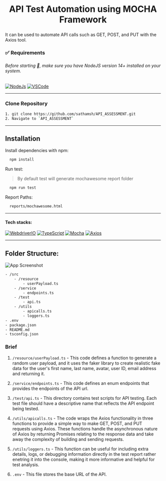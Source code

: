 <h1 align="center">API Test Automation using MOCHA Framework</h1>

###

<p align="left">It can be used to automate API calls such as GET, POST, and PUT with the Axios tool.</p>

###

<h3 align="left">✅ Requirements</h3>

###

<h6 align="left">Before starting 🏁, make sure you have NodeJS version 14+ installed on your system.</h6>

###

[![NodeJs](https://img.shields.io/badge/-NodeJS%20v12%20OR%20later-%23339933?logo=npm)](https://nodejs.org/en/download/) [![VSCode](https://img.shields.io/badge/-Visual%20Studio%20Code-%233178C6?logo=visual-studio-code)](https://code.visualstudio.com/download)

---

### Clone Repository

```bash
1. git clone https://github.com/sathamsh/API_ASSESSMENT.git
2. Navigate to `API_ASSESSMENT`
```

---

## Installation

Install dependencies with npm:

```bash
  npm install
```

Run test:

> By default test will generate mochawesome report folder

```bash
  npm run test
```

Report Paths:

```bash
  reports/mochawesome.html
```

---

#### Tech stacks:

[![WebdriverIO](https://img.shields.io/badge/-WebdriverI/O-EA5906?logo=WebdriverIO&logoColor=white)](https://webdriver.io/)
[![TypeScript](https://img.shields.io/badge/-TypeScript-%233178C6?logo=Typescript&logoColor=black)](https://www.typescriptlang.org/)
[![Mocha](https://img.shields.io/badge/-Mocha-%238D6748?logo=Mocha&logoColor=white)](https://mochajs.org/) [![Axios](https://img.shields.io/badge/-Axios-07BA82?logoColor=white)](https://github.com/visionmedia/axios)

---

## Folder Structure:

![App Screenshot](https://i.ibb.co/23cnNmv/Screenshot-2023-07-22-at-9-28-17-PM.png)

```bash
- /src
    - /resource
        - userPayload.ts
    - /service
        - endpoints.ts
    - /test
        - api.ts
    - /utils
        - apicalls.ts
        - loggers.ts
- .env
- package.json
- README.md
- tsconfig.json
```

### Brief

1. `/resource/userPayload.ts` - This code defines a function to generate a random user payload, and it uses the faker library to create realistic fake data for the user's first name, last name, avatar, user ID, email address and returning it.

2. `/service/endpoints.ts` - This code defines an enum endpoints that provides the endpoints of the API url.

3. `/test/api.ts` - This directory contains test scripts for API testing. Each test file should have a descriptive name that reflects the API endpoint being tested.

4. `/utils/apicalls.ts` - The code wraps the Axios functionality in three functions to provide a simple way to make GET, POST, and PUT requests using Axios. These functions handle the asynchronous nature of Axios by returning Promises relating to the response data and take away the complexity of building and sending requests.

5. `/utils/loggers.ts` - This function can be useful for including extra details, logs, or debugging information directly in the test report rather enetring it into the console, making it more informative and helpful for test analysis.

6. `.env` - This file stores the base URL of the API.
